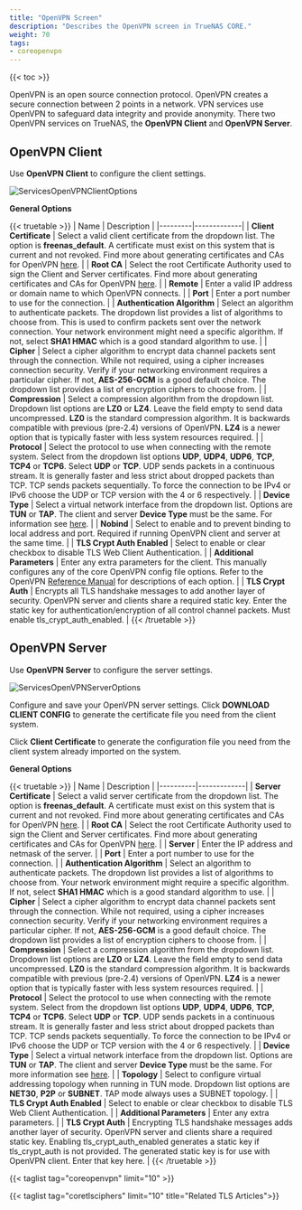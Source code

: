 ```yaml
--- 
title: "OpenVPN Screen"
description: "Describes the OpenVPN screen in TrueNAS CORE."
weight: 70
tags:
- coreopenvpn
--- 
```


{{< toc >}}

OpenVPN is an open source connection protocol. OpenVPN creates a secure connection between 2 points in a network. VPN services use OpenVPN to safeguard data integrity and provide anonymity. There two OpenVPN services on TrueNAS, the **OpenVPN Client** and **OpenVPN Server**.

## OpenVPN Client

Use **OpenVPN Client** to configure the client settings.

![ServicesOpenVPNClientOptions](/images/CORE/12.0/ServicesOpenVPNClientOptions.png "OpenVPN Client Options")

**General Options**

{{< truetable >}}
| Name | Description |
|---------|-------------|
| **Client Certificate** | Select a valid client certificate from the dropdown list. The option is **freenas_default**. A certificate must exist on this system that is current and not revoked. Find more about generating certificates and CAs for OpenVPN [here](https://community.openvpn.net/openvpn/wiki/HOWTO#SettingupyourownCertificateAuthorityCAandgeneratingcertificatesandkeysforanOpenVPNserverandmultipleclients). |
| **Root CA** | Select the root Certificate Authority used to sign the Client and Server certificates. Find more about generating certificates and CAs for OpenVPN [here](https://community.openvpn.net/openvpn/wiki/HOWTO#SettingupyourownCertificateAuthorityCAandgeneratingcertificatesandkeysforanOpenVPNserverandmultipleclients). |
| **Remote** | Enter a valid IP address or domain name to which OpenVPN connects. |
| **Port** | Enter a port number to use for the connection. |
| **Authentication Algorithm** | Select an algorithm to authenticate packets. The dropdown list provides a list of algorithms to choose from. This is used to confirm packets sent over the network connection. Your network environment might need a specific algorithm. If not, select **SHA1 HMAC** which is a good standard algorithm to use. |
| **Cipher** | Select a cipher algorithm to encrypt data channel packets sent through the connection. While not required, using a cipher increases connection security. Verify if your networking environment requires a particular cipher. If not, **AES-256-GCM** is a good default choice. The dropdown list provides a list of encryption ciphers to choose from. |
| **Compression** | Select a compression algorithm from the dropdown list. Dropdown list options are **LZ0** or **LZ4**. Leave the field empty to send data uncompressed. **LZ0** is the standard compression algorithm. It is backwards compatible with previous (pre-2.4) versions of OpenVPN. **LZ4** is a newer option that is typically faster with less system resources required. |
| **Protocol** | Select the protocol to use when connecting with the remote system. Select from the dropdown list options **UDP**, **UDP4**, **UDP6**, **TCP**, **TCP4** or **TCP6**. Select **UDP** or **TCP**. UDP sends packets in a continuous stream. It is generally faster and less strict about dropped packets than TCP. TCP sends packets sequentially. To force the connection to be IPv4 or IPv6 choose the UDP or TCP version with the 4 or 6 respectively. |
| **Device Type** | Select a virtual network interface from the dropdown list. Options are **TUN** or **TAP**. The client and server **Device Type** must be the same. For information see [here](https://community.openvpn.net/openvpn/wiki/BridgingAndRouting). |
| **Nobind** | Select to enable and to prevent binding to local address and port. Required if running OpenVPN client and server at the same time. |
| **TLS Crypt Auth Enabled** | Select to enable or clear checkbox to disable TLS Web Client Authentication. |
| **Additional Parameters** | Enter any extra parameters for the client. This manually configures any of the core OpenVPN config file options. Refer to the OpenVPN [Reference Manual](https://openvpn.net/community-resources/reference-manual-for-openvpn-2-4/) for descriptions of each option. |
| **TLS Crypt Auth** | Encrypts all TLS handshake messages to add another layer of security. OpenVPN server and clients share a required static key. Enter the static key for authentication/encryption of all control channel packets. Must enable tls_crypt_auth_enabled. |
{{< /truetable >}}

## OpenVPN Server

Use **OpenVPN Server** to configure the server settings.

![ServicesOpenVPNServerOptions](/images/CORE/12.0/ServicesOpenVPNServerOptions.png "OpenVPN Server Options")

Configure and save your OpenVPN server settings. Click **DOWNLOAD CLIENT CONFIG** to generate the certificate file you need from the client system.

Click **Client Certificate** to generate the configuration file you need from the client system already imported on the system.

**General Options**

{{< truetable >}}
| Name | Description |
|----------|-------------|
| **Server Certificate** | Select a valid server certificate from the dropdown list. The option is **freenas_default**. A certificate must exist on this system that is current and not revoked. Find more about generating certificates and CAs for OpenVPN [here](https://community.openvpn.net/openvpn/wiki/HOWTO#SettingupyourownCertificateAuthorityCAandgeneratingcertificatesandkeysforanOpenVPNserverandmultipleclients). |
| **Root CA** | Select the root Certificate Authority used to sign the Client and Server certificates. Find more about generating certificates and CAs for OpenVPN [here](https://community.openvpn.net/openvpn/wiki/HOWTO#SettingupyourownCertificateAuthorityCAandgeneratingcertificatesandkeysforanOpenVPNserverandmultipleclients). |
| **Server** | Enter the IP address and netmask of the server. |
| **Port** | Enter a port number to use for the connection. |
| **Authentication Algorithm** | Select an algorithm to authenticate packets. The dropdown list provides a list of algorithms to choose from. Your network environment might require a specific algorithm. If not, select **SHA1 HMAC** which is a good standard algorithm to use. |
| **Cipher** | Select a cipher algorithm to encrypt data channel packets sent through the connection. While not required, using a cipher increases connection security. Verify if your networking environment requires a particular cipher. If not, **AES-256-GCM** is a good default choice. The dropdown list provides a list of encryption ciphers to choose from. |
| **Compression** | Select a compression algorithm from the dropdown list. Dropdown list options are **LZ0** or **LZ4**. Leave the field empty to send data uncompressed. **LZ0** is the standard compression algorithm. It is backwards compatible with previous (pre-2.4) versions of OpenVPN. **LZ4** is a newer option that is typically faster with less system resources required. |
| **Protocol** | Select the protocol to use when connecting with the remote system. Select from the dropdown list options **UDP**, **UDP4**, **UDP6**, **TCP**, **TCP4** or **TCP6**. Select **UDP** or **TCP**. UDP sends packets in a continuous stream. It is generally faster and less strict about dropped packets than TCP. TCP sends packets sequentially. To force the connection to be IPv4 or IPv6 choose the UDP or TCP version with the 4 or 6 respectively. |
| **Device Type** | Select a virtual network interface from the dropdown list. Options are **TUN** or **TAP**. The client and server **Device Type** must be the same. For more information see [here](https://community.openvpn.net/openvpn/wiki/BridgingAndRouting). |
| **Topology** | Select to configure virtual addressing topology when running in TUN mode. Dropdown list options are **NET30**, **P2P** or **SUBNET**. TAP mode always uses a SUBNET topology. |
| **TLS Crypt Auth Enabled** | Select to enable or clear checkbox to disable TLS Web Client Authentication. |
| **Additional Parameters** | Enter any extra parameters. |
| **TLS Crypt Auth** | Encrypting TLS handshake messages adds another layer of security. OpenVPN server and clients share a required static key. Enabling tls_crypt_auth_enabled generates a static key if tls_crypt_auth is not provided. The generated static key is for use with OpenVPN client. Enter that key here. |
{{< /truetable >}}

{{< taglist tag="coreopenvpn" limit="10" >}}

{{< taglist tag="coretlsciphers" limit="10" title="Related TLS Articles">}}
